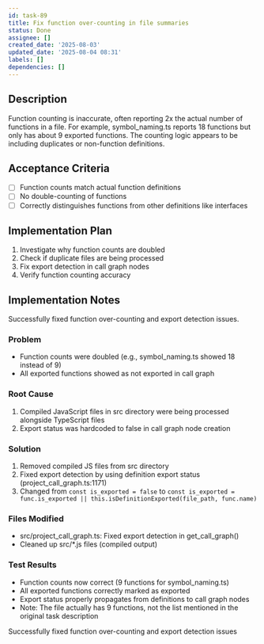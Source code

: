 ```yaml
---
id: task-89
title: Fix function over-counting in file summaries
status: Done
assignee: []
created_date: '2025-08-03'
updated_date: '2025-08-04 08:31'
labels: []
dependencies: []
---
```


## Description

Function counting is inaccurate, often reporting 2x the actual number of functions in a file. For example, symbol_naming.ts reports 18 functions but only has about 9 exported functions. The counting logic appears to be including duplicates or non-function definitions.

## Acceptance Criteria

- [ ] Function counts match actual function definitions
- [ ] No double-counting of functions
- [ ] Correctly distinguishes functions from other definitions like interfaces

## Implementation Plan

1. Investigate why function counts are doubled
2. Check if duplicate files are being processed
3. Fix export detection in call graph nodes
4. Verify function counting accuracy

## Implementation Notes

Successfully fixed function over-counting and export detection issues.

### Problem

- Function counts were doubled (e.g., symbol_naming.ts showed 18 instead of 9)
- All exported functions showed as not exported in call graph

### Root Cause

1. Compiled JavaScript files in src directory were being processed alongside TypeScript files
2. Export status was hardcoded to false in call graph node creation

### Solution

1. Removed compiled JS files from src directory
2. Fixed export detection by using definition export status (project_call_graph.ts:1171)
3. Changed from `const is_exported = false` to `const is_exported = func.is_exported || this.isDefinitionExported(file_path, func.name)`

### Files Modified

- src/project_call_graph.ts: Fixed export detection in get_call_graph()
- Cleaned up src/*.js files (compiled output)

### Test Results

- Function counts now correct (9 functions for symbol_naming.ts)
- All exported functions correctly marked as exported
- Export status properly propagates from definitions to call graph nodes
- Note: The file actually has 9 functions, not the list mentioned in the original task description

Successfully fixed function over-counting and export detection issues
